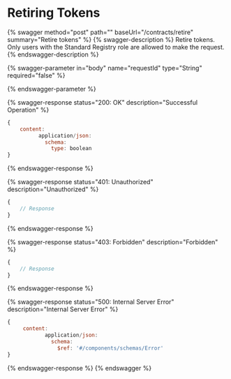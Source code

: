 # Retiring Tokens

{% swagger method="post" path="" baseUrl="/contracts/retire" summary="Retire tokens" %}
{% swagger-description %}
Retire tokens. Only users with the Standard Registry role are allowed to make the request.
{% endswagger-description %}

{% swagger-parameter in="body" name="requestId" type="String" required="false" %}

{% endswagger-parameter %}

{% swagger-response status="200: OK" description="Successful Operation" %}
```javascript
{
    content:
          application/json:
            schema:
              type: boolean
}
```
{% endswagger-response %}

{% swagger-response status="401: Unauthorized" description="Unauthorized" %}
```javascript
{
    // Response
}
```
{% endswagger-response %}

{% swagger-response status="403: Forbidden" description="Forbidden" %}
```javascript
{
    // Response
}
```
{% endswagger-response %}

{% swagger-response status="500: Internal Server Error" description="Internal Server Error" %}
```javascript
{
     content:
            application/json:
              schema:
                $ref: '#/components/schemas/Error'
}
```
{% endswagger-response %}
{% endswagger %}
